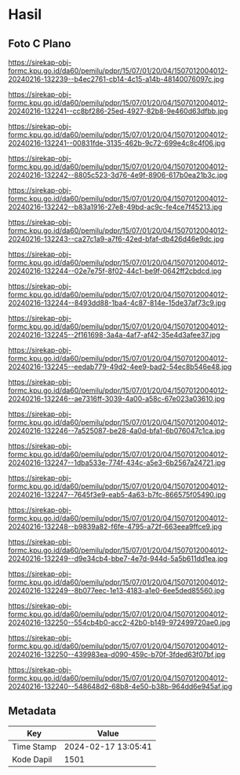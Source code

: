 # Hasil

## Foto C Plano

https://sirekap-obj-formc.kpu.go.id/da60/pemilu/pdpr/15/07/01/20/04/1507012004012-20240216-132239--b4ec2761-cb14-4c15-a14b-48140076097c.jpg

https://sirekap-obj-formc.kpu.go.id/da60/pemilu/pdpr/15/07/01/20/04/1507012004012-20240216-132241--cc8bf286-25ed-4927-82b8-9e460d63dfbb.jpg

https://sirekap-obj-formc.kpu.go.id/da60/pemilu/pdpr/15/07/01/20/04/1507012004012-20240216-132241--00831fde-3135-462b-9c72-699e4c8c4f06.jpg

https://sirekap-obj-formc.kpu.go.id/da60/pemilu/pdpr/15/07/01/20/04/1507012004012-20240216-132242--8805c523-3d76-4e9f-8906-617b0ea21b3c.jpg

https://sirekap-obj-formc.kpu.go.id/da60/pemilu/pdpr/15/07/01/20/04/1507012004012-20240216-132242--b83a1916-27e8-49bd-ac9c-fe4ce7f45213.jpg

https://sirekap-obj-formc.kpu.go.id/da60/pemilu/pdpr/15/07/01/20/04/1507012004012-20240216-132243--ca27c1a9-a7f6-42ed-bfaf-db426d46e9dc.jpg

https://sirekap-obj-formc.kpu.go.id/da60/pemilu/pdpr/15/07/01/20/04/1507012004012-20240216-132244--02e7e75f-8f02-44c1-be9f-0642ff2cbdcd.jpg

https://sirekap-obj-formc.kpu.go.id/da60/pemilu/pdpr/15/07/01/20/04/1507012004012-20240216-132244--8493dd88-1ba4-4c87-814e-15de37af73c9.jpg

https://sirekap-obj-formc.kpu.go.id/da60/pemilu/pdpr/15/07/01/20/04/1507012004012-20240216-132245--2f161698-3a4a-4af7-af42-35e4d3afee37.jpg

https://sirekap-obj-formc.kpu.go.id/da60/pemilu/pdpr/15/07/01/20/04/1507012004012-20240216-132245--eedab779-49d2-4ee9-bad2-54ec8b546e48.jpg

https://sirekap-obj-formc.kpu.go.id/da60/pemilu/pdpr/15/07/01/20/04/1507012004012-20240216-132246--ae7316ff-3039-4a00-a58c-67e023a03610.jpg

https://sirekap-obj-formc.kpu.go.id/da60/pemilu/pdpr/15/07/01/20/04/1507012004012-20240216-132246--7a525087-be28-4a0d-bfa1-6b076047c1ca.jpg

https://sirekap-obj-formc.kpu.go.id/da60/pemilu/pdpr/15/07/01/20/04/1507012004012-20240216-132247--1dba533e-774f-434c-a5e3-6b2567a24721.jpg

https://sirekap-obj-formc.kpu.go.id/da60/pemilu/pdpr/15/07/01/20/04/1507012004012-20240216-132247--7645f3e9-eab5-4a63-b7fc-866575f05490.jpg

https://sirekap-obj-formc.kpu.go.id/da60/pemilu/pdpr/15/07/01/20/04/1507012004012-20240216-132248--b9839a82-f6fe-4795-a72f-663eea9ffce9.jpg

https://sirekap-obj-formc.kpu.go.id/da60/pemilu/pdpr/15/07/01/20/04/1507012004012-20240216-132249--d9e34cb4-bbe7-4e7d-944d-5a5b611dd1ea.jpg

https://sirekap-obj-formc.kpu.go.id/da60/pemilu/pdpr/15/07/01/20/04/1507012004012-20240216-132249--8b077eec-1e13-4183-a1e0-6ee5ded85560.jpg

https://sirekap-obj-formc.kpu.go.id/da60/pemilu/pdpr/15/07/01/20/04/1507012004012-20240216-132250--554cb4b0-acc2-42b0-b149-972499720ae0.jpg

https://sirekap-obj-formc.kpu.go.id/da60/pemilu/pdpr/15/07/01/20/04/1507012004012-20240216-132250--439983ea-d090-459c-b70f-3fded63f07bf.jpg

https://sirekap-obj-formc.kpu.go.id/da60/pemilu/pdpr/15/07/01/20/04/1507012004012-20240216-132240--548648d2-68b8-4e50-b38b-964dd6e945af.jpg


## Metadata

| Key        | Value               |
| ---------- | ------------------- |
| Time Stamp | 2024-02-17 13:05:41 |
| Kode Dapil | 1501                |



